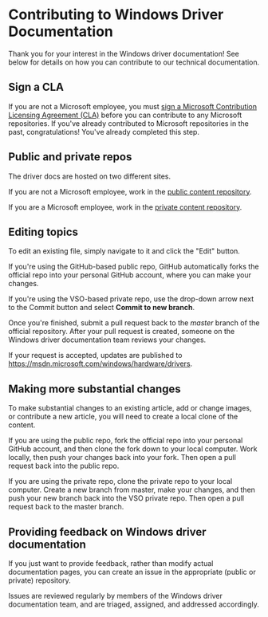 # Contributing to Windows Driver Documentation

Thank you for your interest in the Windows driver documentation! 
See below for details on how you can contribute to our technical documentation.

## Sign a CLA

If you are not a Microsoft employee, you must [sign a Microsoft Contribution Licensing Agreement (CLA)](https://cla.microsoft.com/) before you can contribute to any Microsoft repositories. 
If you've already contributed to Microsoft repositories in the past, congratulations! 
You've already completed this step.

## Public and private repos

The driver docs are hosted on two different sites.

If you are not a Microsoft employee, work in the [public content repository](https://github.com/Microsoft/windows-driver-docs).

If you are a Microsoft employee, work in the [private content repository](https://cpubwin.visualstudio.com/drivers/_git/drivers).  

## Editing topics

To edit an existing file, simply navigate to it and click the "Edit" button. 

If you're using the GitHub-based public repo, GitHub automatically forks the official repo into your personal GitHub account, where you can make your changes. 

If you're using the VSO-based private repo, use the drop-down arrow next to the Commit button and select **Commit to new branch**.

Once you're finished, submit a pull request back to the *master* branch of the official repository. 
After your pull request is created, someone on the Windows driver documentation team reviews your changes.

If your request is accepted, updates are published to https://msdn.microsoft.com/windows/hardware/drivers.

## Making more substantial changes

To make substantial changes to an existing article, add or change images, or contribute a new article, you will need to create a local clone of the content.

If you are using the public repo, fork the official repo into your personal GitHub account, and then clone the fork down to your local computer.  Work locally, then push your changes back into your fork.  Then open a pull request back into the public repo.

If you are using the private repo, clone the private repo to your local computer.  Create a new branch from master, make your changes, and then push your new branch back into the VSO private repo.  Then open a pull request back to the master branch.

## Providing feedback on Windows driver documentation

If you just want to provide feedback, rather than modify actual documentation pages, you can create an issue in the appropriate (public or private) repository.

Issues are reviewed regularly by members of the Windows driver documentation team, and are triaged, assigned, and addressed accordingly.
